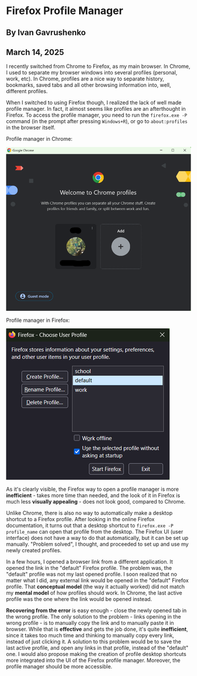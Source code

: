 # Firefox Profile Manager
## By Ivan Gavrushenko
## March 14, 2025

I recently switched from Chrome to Firefox, as my main browser. In Chrome, I used to separate my browser windows into several profiles (personal, work, etc). In Chrome, profiles are a nice way to separate history, bookmarks, saved tabs and all other browsing information into, well, different profiles.

When I switched to using Firefox though, I realized the lack of well made profile manager. In fact, it almost seems like profiles are an afterthought in Firefox. To access the profile manager, you need to run the `firefox.exe -P` command (in the prompt after pressing `Windows+R`), or go to `about:profiles` in the browser itself.

Profile manager in Chrome:

![chrome_pm](j01-2.png)


Profile manager in Firefox:

![firefox_pm](j01-1.png)

As it's clearly visible, the Firefox way to open a profile manager is more **inefficient** - takes more time than needed, and the look of it in Firefox is much less **visually appealing** - does not look good, compared to Chrome.

Unlike Chrome, there is also no way to automatically make a desktop shortcut to a Firefox profile. After looking in the online Firefox documentation, it turns out that a desktop shortcut to `firefox.exe -P profile_name` can open that profile from the desktop. The Firefox UI (user interface) does not have a way to do that automatically, but it can be set up manually. "Problem solved", I thought, and proceeded to set up and use my newly created profiles.

In a few hours, I opened a browser link from a different application. It opened the link in the "default" Firefox profile. The problem was, the "default" profile was not my last opened profile. I soon realized that no matter what I did, any external link would be opened in the "default" Firefox profile. That **conceptual model** (the way it actually worked) did not match my **mental model** of how profiles should work. In Chrome, the last active profile was the one where the link would be opened instead.

**Recovering from the error** is easy enough - close the newly opened tab in the wrong profile. The only solution to the problem - links opening in the wrong profile - is to manually copy the link and to manually paste it in browser. While that is **effective** and gets the job done, it's quite **inefficient**, since it takes too much time and thinking to manually copy every link, instead of just clicking it. A solution to this problem would be to save the last active profile, and open any links in that profile, instead of the "default" one. I would also propose making the creation of profile desktop shortcuts more integrated into the UI of the Firefox profile manager. Moreover, the profile manager should be more accessible.
